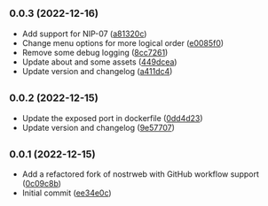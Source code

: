 ## <small>0.0.3 (2022-12-16)</small>

* Add support for NIP-07 ([a81320c](https://github.com/block-core/blockcore-nostrweb/commit/a81320c))
* Change menu options for more logical order ([e0085f0](https://github.com/block-core/blockcore-nostrweb/commit/e0085f0))
* Remove some debug logging ([8cc7261](https://github.com/block-core/blockcore-nostrweb/commit/8cc7261))
* Update about and some assets ([449dcea](https://github.com/block-core/blockcore-nostrweb/commit/449dcea))
* Update version and changelog ([a411dc4](https://github.com/block-core/blockcore-nostrweb/commit/a411dc4))



## <small>0.0.2 (2022-12-15)</small>

* Update the exposed port in dockerfile ([0dd4d23](https://github.com/block-core/blockcore-nostrweb/commit/0dd4d23))
* Update version and changelog ([9e57707](https://github.com/block-core/blockcore-nostrweb/commit/9e57707))



## <small>0.0.1 (2022-12-15)</small>

* Add a refactored fork of nostrweb with GitHub workflow support ([0c09c8b](https://github.com/block-core/blockcore-nostrweb/commit/0c09c8b))
* Initial commit ([ee34e0c](https://github.com/block-core/blockcore-nostrweb/commit/ee34e0c))



